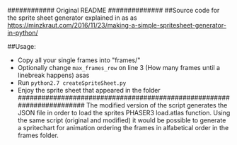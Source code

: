 ############ Original README ##############
##Source code for the sprite sheet generator explained in  as as
https://minzkraut.com/2016/11/23/making-a-simple-spritesheet-generator-in-python/

##Usage:    
- Copy all your single frames into "frames/"  
- Optionally change `max_frames_row` on line 3 (How many frames until a linebreak happens)  asas
- Run `python2.7 createSpriteSheet.py`   
- Enjoy the sprite sheet that appeared in the folder  
#######################################################################
The modified version of the script generates the JSON file in order to load the sprites PHASER3 load.atlas function.
Using the same script (original and modified) it would be possible to generate a spritechart for animation ordering the frames in alfabetical order
in the frames folder.

